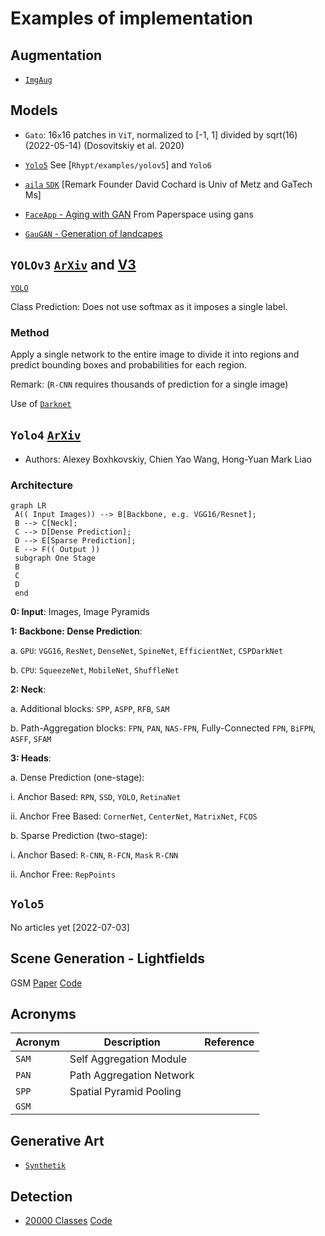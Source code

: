 # Examples of implementation

## Augmentation

- [`ImgAug`](https://github.com/aleju/imgaug)

## Models

- `Gato`: 16`x`16 patches in `ViT`, normalized to [-1, 1] divided by sqrt(16) (2022-05-14) (Dosovitskiy et al. 2020)

- [`Yolo5`](https://github.com/ultralytics/yolov5) See [`Rhypt/examples/yolov5`] and `Yolo6`

- [`aila` `SDK`](https://ailia.jp/en) [Remark Founder David Cochard is Univ of Metz and GaTech Ms]

- [`FaceApp` - Aging with GAN](https://ml-showcase.paperspace.com/projects/cyclegan-or-age-conversion) From Paperspace using gans

- [`GauGAN` - Generation of landcapes](https://blog.paperspace.com/nvidia-gaugan-introduction)

## `YOLOv3` [`ArXiv`](https://arxiv.org/pdf/1506.02640.pdf) and [V3](https://pjreddie.com/media/files/papers/YOLOv3.pdf)

[`YOLO`](https://pjreddie.com/darknet/yolo)

Class Prediction: Does not use softmax as it imposes a single label.

### Method

Apply a single network to the entire image to divide it into regions and predict bounding boxes and probabilities for each region.

Remark: (`R-CNN` requires thousands of prediction for a single image)

Use of [`Darknet`](https://github.com/pjreddie/darknet)

## `Yolo4` [`ArXiv`](https://arxiv.org/pdf/2004.10934.pdf)

- Authors: Alexey Boxhkovskiy, Chien Yao Wang, Hong-Yuan Mark Liao

### Architecture

```mermaid
graph LR
 A(( Input Images)) --> B[Backbone, e.g. VGG16/Resnet];
 B --> C[Neck];
 C --> D[Dense Prediction];
 D --> E[Sparse Prediction];
 E --> F(( Output ))
 subgraph One Stage
 B
 C
 D
 end
```

**0: Input**: Images, Image Pyramids

**1: Backbone: Dense Prediction**:

a. `GPU`: `VGG16`, `ResNet`, `DenseNet`, `SpineNet`, `EfficientNet`, `CSPDarkNet`

b. `CPU`: `SqueezeNet`, `MobileNet`, `ShuffleNet`

**2: Neck**:

a. Additional blocks: `SPP`, `ASPP`, `RFB`, `SAM`

b. Path-Aggregation blocks: `FPN`, `PAN`, `NAS-FPN`, Fully-Connected `FPN`,
`BiFPN`, `ASFF`, `SFAM`

**3: Heads**:

a. Dense Prediction (one-stage):

  i. Anchor Based: `RPN`, `SSD`, `YOLO`, `RetinaNet`

  ii. Anchor Free Based: `CornerNet`, `CenterNet`, `MatrixNet`, `FCOS`

b. Sparse Prediction (two-stage):

  i. Anchor Based: `R-CNN`, `R-FCN`, `Mask` `R-CNN`

  ii. Anchor Free: `RepPoints`

## `Yolo5`

No articles yet [2022-07-03]

## Scene Generation - Lightfields

GSM [Paper](https://arxiv.org/pdf/2112.01473.pdf)
[Code](https://github.com/princeton-computational-imaging/neural-point-light-fields)

## Acronyms

| Acronym   | Description              | Reference |
| --------- | ------------------------ | --------- |
| `SAM`     | Self Aggregation Module  |           |
| `PAN`     | Path Aggregation Network |           |
| `SPP`     | Spatial Pyramid Pooling  |           |
| `GSM`     |                          |           |

## Generative Art

- [`Synthetik`](https://synthetik.com/msg-generative-art/)

## Detection

- [20000 Classes](https://arxiv.org/pdf/2201.02605.pdf) [Code](https://github.com/facebookresearch/Detic)
